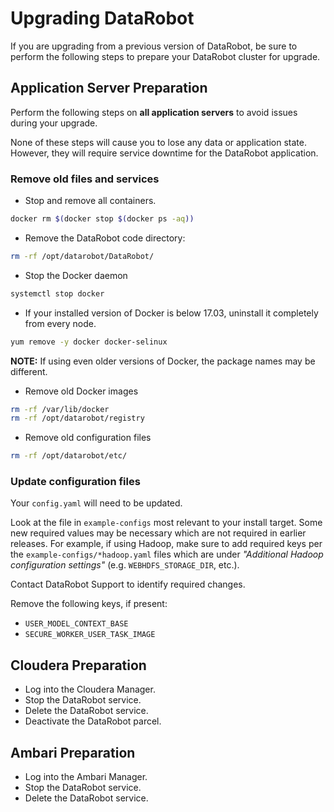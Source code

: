 # Upgrading DataRobot

If you are upgrading from a previous version of DataRobot, be sure to perform
the following steps to prepare your DataRobot cluster for upgrade.

## Application Server Preparation

Perform the following steps on **all application servers** to avoid issues
during your upgrade.

None of these steps will cause you to lose any data or application state.
However, they will require service downtime for the DataRobot application.

### Remove old files and services

* Stop and remove all containers.

```bash
docker rm $(docker stop $(docker ps -aq))
```

* Remove the DataRobot code directory:

```bash
rm -rf /opt/datarobot/DataRobot/
```

* Stop the Docker daemon

```bash
systemctl stop docker
```

* If your installed version of Docker is below 17.03, uninstall it completely
from every node.

```bash
yum remove -y docker docker-selinux
```

**NOTE:** If using even older versions of Docker, the package names may be
different.

* Remove old Docker images

```bash
rm -rf /var/lib/docker
rm -rf /opt/datarobot/registry
```
* Remove old configuration files

```bash
rm -rf /opt/datarobot/etc/
```

### Update configuration files

Your `config.yaml` will need to be updated.

Look at the file in `example-configs` most relevant to your install target.
Some new required values may be necessary which are not required in earlier releases.
For example, if using Hadoop, make sure to add required keys per the
`example-configs/*hadoop.yaml` files which are under
_"Additional Hadoop configuration settings"_ (e.g. `WEBHDFS_STORAGE_DIR`, etc.).

Contact DataRobot Support to identify required changes.

Remove the following keys, if present:

* `USER_MODEL_CONTEXT_BASE`
* `SECURE_WORKER_USER_TASK_IMAGE`

## Cloudera Preparation

* Log into the Cloudera Manager.
* Stop the DataRobot service.
* Delete the DataRobot service.
* Deactivate the DataRobot parcel.

## Ambari Preparation

* Log into the Ambari Manager.
* Stop the DataRobot service.
* Delete the DataRobot service.
